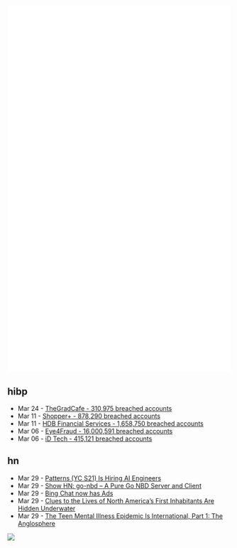![Metrics](https://raw.githubusercontent.com/phixion/phixion/master/metrics.svg)

## hibp

<!--
for https://github.com/phixion/phixion/blob/main/.github/workflows/feeds.yml
-->
<!--START_SECTION:haveibeenpwnd-->
- Mar 24 - [TheGradCafe - 310,975 breached accounts](https://haveibeenpwned.com/PwnedWebsites#TheGradCafe)
- Mar 11 - [Shopper+ - 878,290 breached accounts](https://haveibeenpwned.com/PwnedWebsites#ShopperPlus)
- Mar 11 - [HDB Financial Services - 1,658,750 breached accounts](https://haveibeenpwned.com/PwnedWebsites#HDBFinancialServices)
- Mar 06 - [Eye4Fraud - 16,000,591 breached accounts](https://haveibeenpwned.com/PwnedWebsites#Eye4Fraud)
- Mar 06 - [iD Tech - 415,121 breached accounts](https://haveibeenpwned.com/PwnedWebsites#iDTech)
<!--END_SECTION:haveibeenpwnd-->

## hn

<!--
for https://github.com/phixion/phixion/blob/main/.github/workflows/feeds.yml
-->
<!--START_SECTION:hn-->
- Mar 29 - [Patterns (YC S21) Is Hiring AI Engineers](http://patterns.app/)
- Mar 29 - [Show HN: go-nbd – A Pure Go NBD Server and Client](https://github.com/pojntfx/go-nbd)
- Mar 29 - [Bing Chat now has Ads](https://twitter.com/debarghya_das/status/1640892791923572737)
- Mar 29 - [Clues to the Lives of North America’s First Inhabitants Are Hidden Underwater](https://www.smithsonianmag.com/history/biggest-clues-lives-early-americans-hidden-underwater-submerged-prehistory-180981891/)
- Mar 29 - [The Teen Mental Illness Epidemic Is International, Part 1: The Anglosphere](https://jonathanhaidt.substack.com/p/international-mental-illness-part-one)
<!--END_SECTION:hn-->

<!--
for https://yhype.me
-->
![](https://hit.yhype.me/github/profile?user_id=13013670)
